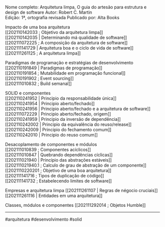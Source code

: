 
Nome completo: Arquitetura limpa, O guia do artesão para estrutura e design de software
Autor: Robert C. Martin  
Edição: 1ª, ortografia revisada
Publicado por: Alta Books

Impacto de uma boa arquitetura  
[[202110142033 ; Objetivo da arquitetura limpa]]  
[[202110142035 | Determinando má qualidade de software]]  
[[202111072225 ; A composição da arquitetura de software]]  
[[202111141729 | Arquitetura boa e o ciclo de vida de software]]  
[[202111261125 ; A arquitetura limpa]]  

Paradigmas de programação  e estratégias de desenvolvimento  
[[202110191849 | Paradigmas de programação]]  
[[202110191854 ; Mutabilidade em programação funcional]]  
[[202110191902 ; Event sourcing]]  
[[202111010832 ; Build semanal]]  

SOLID e componentes  
[[202110241952 | Principio da responsabilidade única]]  
[[202110241954 | Principio aberto/fechado]]  
[[202110241956 | Principio aberto/fechado e a arquitetura de software]]  
[[202111072229 | Principio aberto/fechado, origem]]  
[[202110241959 | Principio da inversão de dependência]]  
[[202110242002 | Principio da equivalência do reuso/release]]  
[[202110242009 | Principio do fechamento comum]]  
[[202110242010 | Principio do reuso comum]]  

Desacoplamento de componentes e módulos  
[[202111010839 ; Componentes acíclicos]]  
[[202111010847 | Quebrando dependências cíclicas]]  
[[202111021940 | Princípio das abstrações estáveis]]  
[[202111021940.1 ; Calculo de grau de abstração de um componente]]  
[[2021110220201 ; Objetivo de uma boa arquitetura]]  
[[202111141716 ; Tipos de duplicação de código]]  
[[202111141732 ; Estabelecendo limites de software]]  

Empresas e arquitetura limpa
[[202111261107 | Regras de négocio cruciais]]  
[[202111261116 | Entidades em uma arquitetura]]  

Classes, módulos e componentes
[[202111292014 ; Objetos Humble]]  

---
#arquitetura #desenvolvimento #solid 


